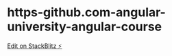 # https-github.com-angular-university-angular-course

[Edit on StackBlitz ⚡️](https://stackblitz.com/edit/stackblitz-starters-v7pdkv)